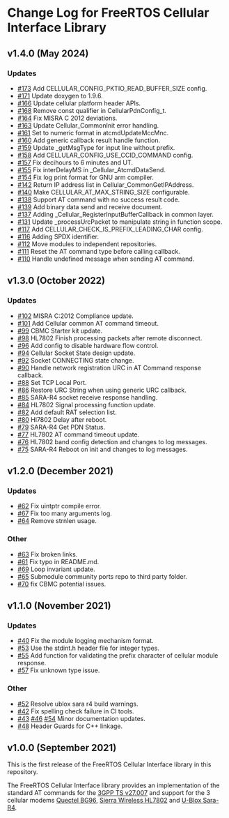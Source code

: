 # Change Log for FreeRTOS Cellular Interface Library

## v1.4.0 (May 2024)

### Updates

- [#173](https://github.com/FreeRTOS/FreeRTOS-Cellular-Interface/pull/171)
Add CELLULAR_CONFIG_PKTIO_READ_BUFFER_SIZE config.
- [#171](https://github.com/FreeRTOS/FreeRTOS-Cellular-Interface/pull/171)
Update doxygen to 1.9.6.
- [#166](https://github.com/FreeRTOS/FreeRTOS-Cellular-Interface/pull/166)
Update cellular platform header APIs.
- [#168](https://github.com/FreeRTOS/FreeRTOS-Cellular-Interface/pull/168)
Remove const qualifier in CellularPdnConfig_t.
- [#164](https://github.com/FreeRTOS/FreeRTOS-Cellular-Interface/pull/164)
Fix MISRA C 2012 deviations.
- [#163](https://github.com/FreeRTOS/FreeRTOS-Cellular-Interface/pull/163)
Update Cellular_CommonInit error handling.
- [#161](https://github.com/FreeRTOS/FreeRTOS-Cellular-Interface/pull/161)
Set to numeric format in atcmdUpdateMccMnc.
- [#160](https://github.com/FreeRTOS/FreeRTOS-Cellular-Interface/pull/160)
Add generic callback result handle function.
- [#159](https://github.com/FreeRTOS/FreeRTOS-Cellular-Interface/pull/159)
Update _getMsgType for input line without prefix.
- [#158](https://github.com/FreeRTOS/FreeRTOS-Cellular-Interface/pull/158)
Add CELLULAR_CONFIG_USE_CCID_COMMAND config.
- [#157](https://github.com/FreeRTOS/FreeRTOS-Cellular-Interface/pull/157)
Fix decihours to 6 minutes and UT.
- [#155](https://github.com/FreeRTOS/FreeRTOS-Cellular-Interface/pull/155)
Fix interDelayMS in _Cellular_AtcmdDataSend.
- [#154](https://github.com/FreeRTOS/FreeRTOS-Cellular-Interface/pull/154)
Fix log print format for GNU arm compiler.
- [#142](https://github.com/FreeRTOS/FreeRTOS-Cellular-Interface/pull/142)
Return IP address list in Cellular_CommonGetIPAddress.
- [#140](https://github.com/FreeRTOS/FreeRTOS-Cellular-Interface/pull/140)
Make CELLULAR_AT_MAX_STRING_SIZE configurable.
- [#138](https://github.com/FreeRTOS/FreeRTOS-Cellular-Interface/pull/138)
Support AT command with no success result code.
- [#139](https://github.com/FreeRTOS/FreeRTOS-Cellular-Interface/pull/139)
Add binary data send and receive document.
- [#137](https://github.com/FreeRTOS/FreeRTOS-Cellular-Interface/pull/137)
Adding _Cellular_RegisterInputBufferCallback in common layer.
- [#131](https://github.com/FreeRTOS/FreeRTOS-Cellular-Interface/pull/131)
Update _processUrcPacket to manipulate string in function scope.
- [#117](https://github.com/FreeRTOS/FreeRTOS-Cellular-Interface/pull/117)
Add CELLULAR_CHECK_IS_PREFIX_LEADING_CHAR config.
- [#116](https://github.com/FreeRTOS/FreeRTOS-Cellular-Interface/pull/116)
Adding SPDX identifier.
- [#112](https://github.com/FreeRTOS/FreeRTOS-Cellular-Interface/pull/112)
Move modules to independent repositories.
- [#111](https://github.com/FreeRTOS/FreeRTOS-Cellular-Interface/pull/111)
Reset the AT command type before calling callback.
- [#110](https://github.com/FreeRTOS/FreeRTOS-Cellular-Interface/pull/110)
Handle undefined message when sending AT command.

## v1.3.0 (October 2022)

### Updates

- [#102](https://github.com/FreeRTOS/FreeRTOS-Cellular-Interface/pull/102) MISRA
  C:2012 Compliance update.
- [#101](https://github.com/FreeRTOS/FreeRTOS-Cellular-Interface/pull/101) Add
  Cellular common AT command timeout.
- [#99](https://github.com/FreeRTOS/FreeRTOS-Cellular-Interface/pull/99) CBMC
  Starter kit update.
- [#98](https://github.com/FreeRTOS/FreeRTOS-Cellular-Interface/pull/98) HL7802
  Finish processing packets after remote disconnect.
- [#96](https://github.com/FreeRTOS/FreeRTOS-Cellular-Interface/pull/96) Add
  config to disable hardware flow control.
- [#94](https://github.com/FreeRTOS/FreeRTOS-Cellular-Interface/pull/94)
  Cellular Socket State design update.
- [#92](https://github.com/FreeRTOS/FreeRTOS-Cellular-Interface/pull/92) Socket
  CONNECTING state change.
- [#90](https://github.com/FreeRTOS/FreeRTOS-Cellular-Interface/pull/90) Handle
  network registration URC in AT Command response callback.
- [#88](https://github.com/FreeRTOS/FreeRTOS-Cellular-Interface/pull/88) Set TCP
  Local Port.
- [#86](https://github.com/FreeRTOS/FreeRTOS-Cellular-Interface/pull/86) Restore
  URC String when using generic URC callback.
- [#85](https://github.com/FreeRTOS/FreeRTOS-Cellular-Interface/pull/85) SARA-R4
  socket receive response handling.
- [#84](https://github.com/FreeRTOS/FreeRTOS-Cellular-Interface/pull/84) HL7802
  Signal processing function update.
- [#82](https://github.com/FreeRTOS/FreeRTOS-Cellular-Interface/pull/82) Add
  default RAT selection list.
- [#80](https://github.com/FreeRTOS/FreeRTOS-Cellular-Interface/pull/80) Hl7802
  Delay after reboot.
- [#79](https://github.com/FreeRTOS/FreeRTOS-Cellular-Interface/pull/79) SARA-R4
  Get PDN Status.
- [#77](https://github.com/FreeRTOS/FreeRTOS-Cellular-Interface/pull/77) HL7802
  AT command timeout update.
- [#76](https://github.com/FreeRTOS/FreeRTOS-Cellular-Interface/pull/76) HL7802
  band config detection and changes to log messages.
- [#75](https://github.com/FreeRTOS/FreeRTOS-Cellular-Interface/pull/75) SARA-R4
  Reboot on init and changes to log messages.

## v1.2.0 (December 2021)

### Updates

- [#62](https://github.com/FreeRTOS/FreeRTOS-Cellular-Interface/pull/62) Fix
  uintptr compile error.
- [#67](https://github.com/FreeRTOS/FreeRTOS-Cellular-Interface/pull/67) Fix too
  many arguments log.
- [#64](https://github.com/FreeRTOS/FreeRTOS-Cellular-Interface/pull/64) Remove
  strnlen usage.

### Other

- [#63](https://github.com/FreeRTOS/FreeRTOS-Cellular-Interface/pull/63) Fix
  broken links.
- [#61](https://github.com/FreeRTOS/FreeRTOS-Cellular-Interface/pull/61) Fix
  typo in README.md.
- [#69](https://github.com/FreeRTOS/FreeRTOS-Cellular-Interface/pull/69) Loop
  invariant update.
- [#65](https://github.com/FreeRTOS/FreeRTOS-Cellular-Interface/pull/65)
  Submodule community ports repo to third party folder.
- [#70](https://github.com/FreeRTOS/FreeRTOS-Cellular-Interface/pull/70) fix
  CBMC potential issues.

## v1.1.0 (November 2021)

### Updates

- [#40](https://github.com/FreeRTOS/FreeRTOS-Cellular-Interface/pull/40) Fix the
  module logging mechanism format.
- [#53](https://github.com/FreeRTOS/FreeRTOS-Cellular-Interface/pull/53) Use the
  stdint.h header file for integer types.
- [#55](https://github.com/FreeRTOS/FreeRTOS-Cellular-Interface/pull/55) Add
  function for validating the prefix character of cellular module response.
- [#57](https://github.com/FreeRTOS/FreeRTOS-Cellular-Interface/pull/57) Fix
  unknown type issue.

### Other

- [#52](https://github.com/FreeRTOS/FreeRTOS-Cellular-Interface/pull/52) Resolve
  ublox sara r4 build warnings.
- [#42](https://github.com/FreeRTOS/FreeRTOS-Cellular-Interface/pull/42) Fix
  spelling check failure in CI tools.
- [#43](https://github.com/FreeRTOS/FreeRTOS-Cellular-Interface/pull/43)
  [#46](https://github.com/FreeRTOS/FreeRTOS-Cellular-Interface/pull/46)
  [#54](https://github.com/FreeRTOS/FreeRTOS-Cellular-Interface/pull/54) Minor
  documentation updates.
- [#48](https://github.com/FreeRTOS/FreeRTOS-Cellular-Interface/pull/48) Header
  Guards for C++ linkage.

## v1.0.0 (September 2021)

This is the first release of the FreeRTOS Cellular Interface library in this
repository.

The FreeRTOS Cellular Interface library provides an implementation of the
standard AT commands for the
[3GPP TS v27.007](https://portal.3gpp.org/desktopmodules/Specifications/SpecificationDetails.aspx?specificationId=1515)
and support for the 3 cellular modems
[Quectel BG96](https://devices.amazonaws.com/detail/a3G0h0000077rK6EAI/LTE-BG96-Cat-M1-NB1-EGPRS-Module),
[Sierra Wireless HL7802](https://www.sierrawireless.com/iot-modules/lpwa-modules/hl7802/)
and [U-Blox Sara-R4](https://www.u-blox.com/en/product/sara-r4-series).
